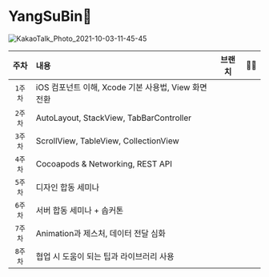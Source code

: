 # YangSuBin👾

![KakaoTalk_Photo_2021-10-03-11-45-45](https://user-images.githubusercontent.com/81167570/135737963-d64c26b8-1f33-4456-ad5f-e308bb5a1d39.png)

| 주차 | 내용 | 브랜치 | 🤷‍♀️ |
|:------:|:------|:------:|:------:|
|`1주차`| iOS 컴포넌트 이해, Xcode 기본 사용법, View 화면 전환| | | 
|`2주차`| AutoLayout, StackView, TabBarController | | | 
|`3주차`| ScrollView, TableView, CollectionView | | | 
|`4주차`| Cocoapods & Networking, REST API | | | 
|`5주차`| 디자인 합동 세미나 | | | 
|`6주차`| 서버 합동 세미나 + 솝커톤 | | | 
|`7주차`| Animation과 제스처, 데이터 전달 심화 | | | 
|`8주차`| 협업 시 도움이 되는 팁과 라이브러리 사용 | | | 
